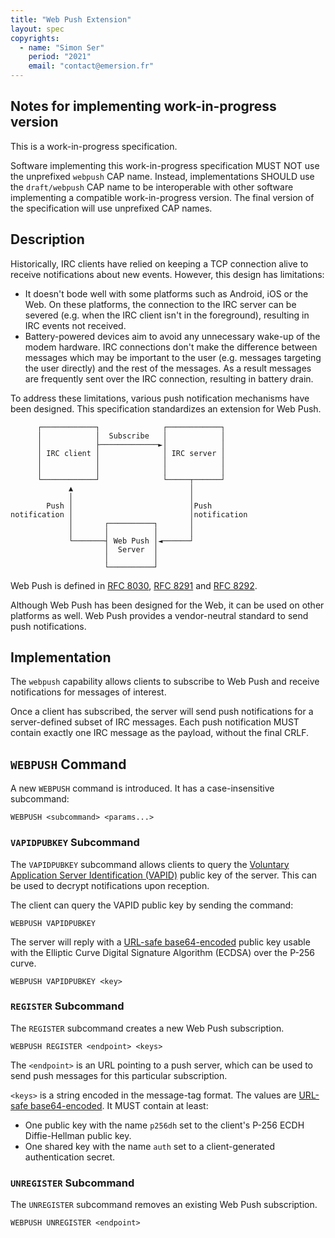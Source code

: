 ```yaml
---
title: "Web Push Extension"
layout: spec
copyrights:
  - name: "Simon Ser"
    period: "2021"
    email: "contact@emersion.fr"
---
```


## Notes for implementing work-in-progress version

This is a work-in-progress specification.

Software implementing this work-in-progress specification MUST NOT use the unprefixed `webpush` CAP name. Instead, implementations SHOULD use the `draft/webpush` CAP name to be interoperable with other software implementing a compatible work-in-progress version. The final version of the specification will use unprefixed CAP names.

## Description

Historically, IRC clients have relied on keeping a TCP connection alive to receive notifications about new events. However, this design has limitations:

- It doesn't bode well with some platforms such as Android, iOS or the Web. On these platforms, the connection to the IRC server can be severed (e.g. when the IRC client isn't in the foreground), resulting in IRC events not received.
- Battery-powered devices aim to avoid any unnecessary wake-up of the modem hardware. IRC connections don't make the difference between messages which may be important to the user (e.g. messages targeting the user directly) and the rest of the messages. As a result messages are frequently sent over the IRC connection, resulting in battery drain.

To address these limitations, various push notification mechanisms have been designed. This specification standardizes an extension for Web Push.

```
      ┌────────────┐              ┌────────────┐
      │            │  Subscribe   │            │
      │            ├─────────────►│            │
      │ IRC client │              │ IRC server │
      │            │              │            │
      │            │              │            │
      └────────────┘              └─────┬──────┘
             ▲                          │
             │                          │
        Push │                          │Push
notification │                          │notification
             │       ┌──────────┐       │
             │       │          │       │
             └───────┤ Web Push │◄──────┘
                     │  Server  │
                     │          │
                     └──────────┘
```

Web Push is defined in [RFC 8030], [RFC 8291] and [RFC 8292].

Although Web Push has been designed for the Web, it can be used on other platforms as well. Web Push provides a vendor-neutral standard to send push notifications.

## Implementation

The `webpush` capability allows clients to subscribe to Web Push and receive
notifications for messages of interest.

Once a client has subscribed, the server will send push notifications for a
server-defined subset of IRC messages. Each push notification MUST contain
exactly one IRC message as the payload, without the final CRLF.

## `WEBPUSH` Command

A new `WEBPUSH` command is introduced. It has a case-insensitive subcommand:

    WEBPUSH <subcommand> <params...>

### `VAPIDPUBKEY` Subcommand

The `VAPIDPUBKEY` subcommand allows clients to query the [Voluntary Application Server Identification (VAPID)][RFC 8292] public key of the server. This can be used to decrypt notifications upon reception.

The client can query the VAPID public key by sending the command:

    WEBPUSH VAPIDPUBKEY

The server will reply with a [URL-safe base64-encoded][RFC 4648 section 5] public key usable with the Elliptic Curve Digital Signature Algorithm (ECDSA) over the P-256 curve.

    WEBPUSH VAPIDPUBKEY <key>

### `REGISTER` Subcommand

The `REGISTER` subcommand creates a new Web Push subscription.

    WEBPUSH REGISTER <endpoint> <keys>

The `<endpoint>` is an URL pointing to a push server, which can be used to send push messages for this particular subscription.

`<keys>` is a string encoded in the message-tag format. The values are [URL-safe base64-encoded][RFC 4648 section 5]. It MUST contain at least:

- One public key with the name `p256dh` set to the client's P-256 ECDH Diffie-Hellman public key.
- One shared key with the name `auth` set to a client-generated authentication secret.

### `UNREGISTER` Subcommand

The `UNREGISTER` subcommand removes an existing Web Push subscription.

    WEBPUSH UNREGISTER <endpoint>

[RFC 8030]: https://datatracker.ietf.org/doc/html/rfc8030
[RFC 8291]: https://datatracker.ietf.org/doc/html/rfc8291
[RFC 8292]: https://datatracker.ietf.org/doc/html/rfc8292
[RFC 4648 section 5]: https://www.rfc-editor.org/rfc/rfc4648.html#section-5
